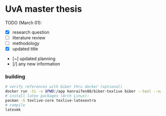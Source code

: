 # UvA master thesis

TODO (March 01):
- [x] research question
- [ ] literature review
- [ ] methodology
- [x] updated title
- [~] updated planning
- [/] any new information

### building

```bash
# verify references with biber thru docker (optional)
docker run -ti -v $PWD:/app konraifen88/biber-texlive biber --tool --validate-datamodel /app/references.bib
# install latex packages (Arch Linux):
pacman -S texlive-core texlive-latexextra
# compile
latexmk
```
